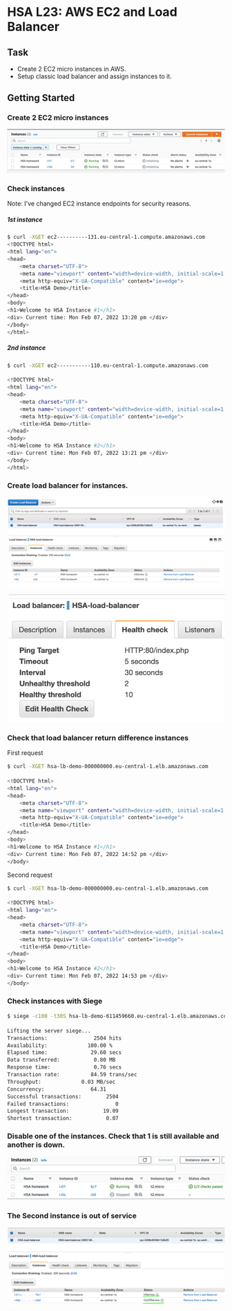 # HSA L23: AWS EC2 and Load Balancer

## Task
* Create 2 EC2 micro instances in AWS.
* Setup classic load balancer and assign instances to it.

## Getting Started
### Create 2 EC2 micro instances
![EC2 Instances](./resources/ec2_instance_list.png)

### Check instances 
Note: I've changed EC2 instance endpoints for security reasons.

##### 1st instance
```bash
$ curl -XGET ec2----------131.eu-central-1.compute.amazonaws.com              
<!DOCTYPE html>
<html lang="en">
<head>
    <meta charset="UTF-8">
    <meta name="viewport" content="width=device-width, initial-scale=1.0">
    <meta http-equiv="X-UA-Compatible" content="ie=edge">
    <title>HSA Demo</title>
</head>
<body>
<h1>Welcome to HSA Instance #1</h1>
<div> Current time: Mon Feb 07, 2022 13:20 pm </div>
</body>
</html>
```

##### 2nd instance
```bash
$ curl -XGET ec2-----------110.eu-central-1.compute.amazonaws.com

<!DOCTYPE html>
<html lang="en">
<head>
    <meta charset="UTF-8">
    <meta name="viewport" content="width=device-width, initial-scale=1.0">
    <meta http-equiv="X-UA-Compatible" content="ie=edge">
    <title>HSA Demo</title>
</head>
<body>
<h1>Welcome to HSA Instance #2</h1>
<div> Current time: Mon Feb 07, 2022 13:21 pm </div>
</body>
</html>
```

### Create load balancer for instances.

![Load Balancer](./resources/load_balancer.png)

![Health Check](./resources/health_check.png)

### Check that load balancer return difference instances
First request
```bash
$ curl -XGET hsa-lb-demo-000000000.eu-central-1.elb.amazonaws.com

<!DOCTYPE html>
<html lang="en">
<head>
    <meta charset="UTF-8">
    <meta name="viewport" content="width=device-width, initial-scale=1.0">
    <meta http-equiv="X-UA-Compatible" content="ie=edge">
    <title>HSA Demo</title>
</head>
<body>
<h1>Welcome to HSA Instance #1</h1>
<div> Current time: Mon Feb 07, 2022 14:52 pm </div>
</body>
```

Second request
```bash
$ curl -XGET hsa-lb-demo-000000000.eu-central-1.elb.amazonaws.com

<!DOCTYPE html>
<html lang="en">
<head>
    <meta charset="UTF-8">
    <meta name="viewport" content="width=device-width, initial-scale=1.0">
    <meta http-equiv="X-UA-Compatible" content="ie=edge">
    <title>HSA Demo</title>
</head>
<body>
<h1>Welcome to HSA Instance #2</h1>
<div> Current time: Mon Feb 07, 2022 14:53 pm </div>
</body>
```

### Check instances with Siege
```bash
$ siege -c100 -t30S hsa-lb-demo-611459660.eu-central-1.elb.amazonaws.com

Lifting the server siege...
Transactions:		        2504 hits
Availability:		      100.00 %
Elapsed time:		       29.60 secs
Data transferred:	        0.80 MB
Response time:		        0.76 secs
Transaction rate:	       84.59 trans/sec
Throughput:		        0.03 MB/sec
Concurrency:		       64.31
Successful transactions:        2504
Failed transactions:	           0
Longest transaction:	       19.09
Shortest transaction:	        0.07
```

### Disable one of the instances. Check that 1 is still available and another is down.

![EC2 Instance Stopped](./resources/ec2_instance_stopped.png)

### The Second instance is out of service
![Instance is out of service](./resources/load_balancer_instance_is_outofservice.png)
